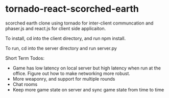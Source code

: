 # tornado-react-scorched-earth
scorched earth clone using tornado for inter-client communcation and phaser.js and react.js for client side applicaiton.

To install, cd into the client directory, and run npm install.

To run, cd into the server directory and run server.py

Short Term Todos:
* Game has low latency on local server but high latency when run at the office. Figure out how to make networking more robust.
* More weaponry, and support for multiple rounds
* Chat rooms
* Keep more game state on server and sync game state from time to time
  
